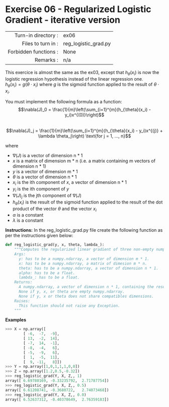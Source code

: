 # Exercise 06 - Regularized Logistic Gradient - iterative version

|                         |                    |
| -----------------------:| ------------------ |
|   Turn-in directory :   |  ex06              |
|   Files to turn in :    |  reg_logistic_grad.py|
|   Forbidden functions : |  None              |
|   Remarks :             |  n/a               |

This exercice is almost the same as the ex03, except that $h_{\theta}(x_i)$ is now the logistic regression hypothesis instead of the linear regression one.  
$h_{\theta}(x_i) = g(\theta \cdot x_i)$ where $g$ is the sigmoid function applied to the result of $\theta \cdot x_i$.

You must implement the following formula as a function:  
$$\nabla(J)_0 = \frac{1}{m}\left(\sum_{i=1}^{m}(h_{\theta}(x_i) - y_i)x^{(0)}\right)$$  
$$\nabla(J)_j = \frac{1}{m}\left(\sum_{i=1}^{m}(h_{\theta}(x_i) - y_i)x^{(j)} + \lambda \theta_j\right) \text{for j = 1, ..., n}$$

where  
- $\nabla(J)$ is a vector of dimension n * 1   
- $x$ is a matrix of dimension m * n (i.e. a matrix containing m vectors of dimension n * 1)  
- $y$ is a vector of dimension m * 1 
- $\theta$ is a vector of dimension n * 1   
- $x_i$ is the ith component of $x$, a vector of dimension n * 1
- $y_i$ is the ith component of $y$
- $\nabla(J)_j$ is the jth component of $\nabla(J)$
- $h_{\theta}(x_i)$ is the result of the sigmoid function applied to the result of the dot product of the vector $\theta$ and the vector $x_i$
- $\alpha$ is a constant
- $\lambda$ is a constant

**Instructions:**
In the reg_logistic_grad.py file create the following function as per the instructions given below:
```python
def reg_logistic_grad(y, x, theta, lambda_):
    """Computes the regularized linear gradient of three non-empty numpy.ndarray, with two for-loop. The three arrays must have compatible dimensions.
    Args:
      y: has to be a numpy.ndarray, a vector of dimension m * 1.
      x: has to be a numpy.ndarray, a matrix of dimesion m * n.
      theta: has to be a numpy.ndarray, a vector of dimension n * 1.
      alpha: has to be a float.
      lambda_: has to be a float.
    Returns:
      A numpy.ndarray, a vector of dimension n * 1, containing the results of the formula for all j.
      None if y, x, or theta are empty numpy.ndarray.
      None if y, x or theta does not share compatibles dimensions.
    Raises:
      This function should not raise any Exception.
    """
```

**Examples**
```python
>>> X = np.array([
      	[ -6,  -7,  -9],
        [ 13,  -2,  14],
        [ -7,  14,  -1],
        [ -8,  -4,   6],
        [ -5,  -9,   6],
        [  1,  -5,  11],
        [  9, -11,   8]])
>>> Y = np.array([1,0,1,1,1,0,0])
>>> Z = np.array([1.2,0.5,-0.32])
>>> reg_logistic_grad(Y, X, Z,, 1)
array([ 6.69780169, -0.33235792,  2.71787754])
>>> reg_logistic_grad(Y, X, Z,, 0.5)
array([ 6.61208741, -0.3680722,   2.74073468])
>>> reg_logistic_grad(Y, X, Z,, 0.0)
array([ 6.52637312, -0.40378649,  2.76359183])
```